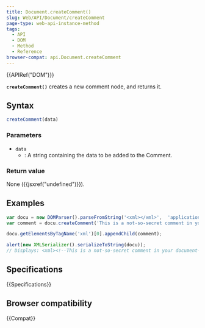 ```yaml
---
title: Document.createComment()
slug: Web/API/Document/createComment
page-type: web-api-instance-method
tags:
  - API
  - DOM
  - Method
  - Reference
browser-compat: api.Document.createComment
---
```

{{APIRef("DOM")}}

**`createComment()`** creates a new comment node, and returns
it.

## Syntax

```js
createComment(data)
```

### Parameters

- `data`
  - : A string containing the data to be added to the Comment.

### Return value

None ({{jsxref("undefined")}}).

## Examples

```js
var docu = new DOMParser().parseFromString('<xml></xml>',  'application/xml');
var comment = docu.createComment('This is a not-so-secret comment in your document');

docu.getElementsByTagName('xml')[0].appendChild(comment);

alert(new XMLSerializer().serializeToString(docu));
// Displays: <xml><!--This is a not-so-secret comment in your document--></xml>
```

## Specifications

{{Specifications}}

## Browser compatibility

{{Compat}}

